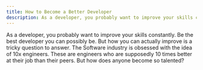 ```yaml
---
title: How to Become a Better Developer
description: As a developer, you probably want to improve your skills constantly
---
```


As a developer, you probably want to improve your skills constantly. Be the best developer you can possibly be. But how you can actually improve is a tricky question to answer. The Software industry is obsessed with the idea of 10x engineers. These are engineers who are supposedly 10 times better at their job than their peers. But how does anyone become so talented?
